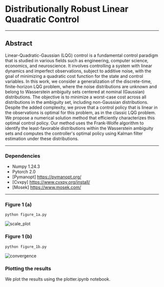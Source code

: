 # Distributionally Robust Linear Quadratic Control

-----------

## Abstract

Linear-Quadratic-Gaussian (LQG) control is a fundamental control paradigm that is studied in various fields such as engineering, computer science, economics, and neuroscience. It involves controlling a system with linear dynamics and imperfect observations, subject to additive noise, with the goal of minimizing a quadratic cost function for the state and control variables. In this work, we consider a generalization of the discrete-time, finite-horizon LQG problem, where the noise distributions are unknown and belong to Wasserstein ambiguity sets centered at nominal (Gaussian) distributions. The objective is to minimize a worst-case cost across all distributions in the ambiguity set, including non-Gaussian distributions. Despite the added complexity, we prove that a control policy that is linear in the observations is optimal for this problem, as in the classic LQG problem. We propose a numerical solution method that efficiently characterizes this optimal control policy. Our method uses the Frank-Wolfe algorithm to identify the least-favorable distributions within the Wasserstein ambiguity sets and computes the controller's optimal policy using Kalman filter estimation under these distributions.

------------

### Dependencies

- Numpy 1.24.3
- Pytorch 2.0
- [Pymanopt] https://pymanopt.org/
- [Cvxpy] https://www.cvxpy.org/install/
- [Mosek] https://www.mosek.com/

-----------

### Figure 1 (a)
```
python figure_1a.py
```

![scale_plot](https://github.com/DR-Control/dr-control/assets/133906859/a9faf941-22b3-423f-9acb-11e76f966077)


### Figure 1 (b)
```
python figure_1b.py
```

![convergence](https://github.com/DR-Control/dr-control/assets/133906859/3a3ecbbc-8414-4a0d-b6b1-3748c88a77c8)

### Plotting the results
We plot the results using the plotter.ipynb notebook.
